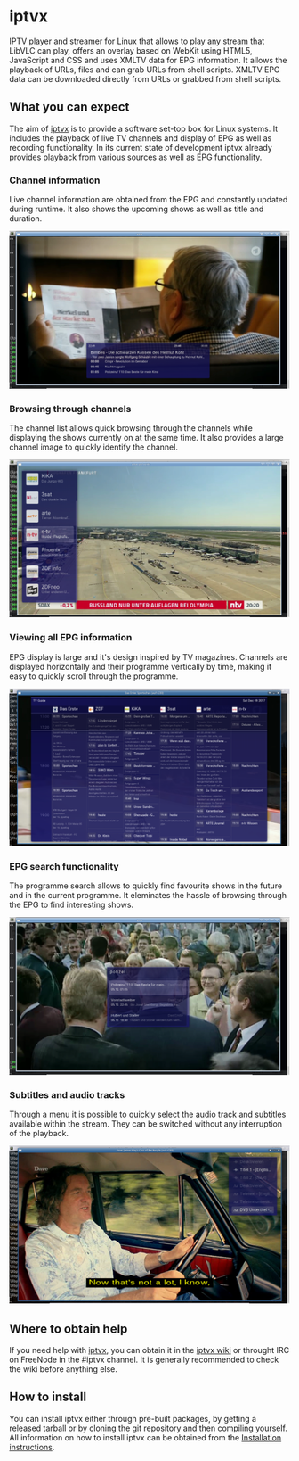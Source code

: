 # iptvx

IPTV player and streamer for Linux that allows to play any stream that LibVLC can play, offers an overlay based on WebKit using HTML5, JavaScript and CSS and uses XMLTV data for EPG information. It allows the playback of URLs, files and can grab URLs from shell scripts. XMLTV EPG data can be downloaded directly from URLs or grabbed from shell scripts.

## What you can expect

The aim of [iptvx](http://iptvx.org/) is to provide a software set-top box for Linux systems. It includes the playback of live TV channels and display of EPG as well as recording functionality. In its current state of development iptvx already provides playback from various sources as well as EPG functionality.

### Channel information

Live channel information are obtained from the EPG and constantly updated during runtime. It also shows the upcoming shows as well as title and duration.

![Programme information from the EPG](/img/programme-info.png)

### Browsing through channels

The channel list allows quick browsing through the channels while displaying the shows currently on at the same time. It also provides a large channel image to quickly identify the channel.

![The channel list for channel selection](/img/channel-list.png)

### Viewing all EPG information

EPG display is large and it's design inspired by TV magazines. Channels are displayed horizontally and their programme vertically by time, making it easy to quickly scroll through the programme.

![The main view of the EPG in magazine style](/img/epg-view.png)

### EPG search functionality

The programme search allows to quickly find favourite shows in the future and in the current programme. It eleminates the hassle of browsing through the EPG to find interesting shows.

![Search functionality for the EPG](/img/programme-search.png)

### Subtitles and audio tracks

Through a menu it is possible to quickly select the audio track and subtitles available within the stream. They can be switched without any interruption of the playback.

![Subtitle and audio track configuration](/img/stream-config.png)

## Where to obtain help

If you need help with [iptvx](http://iptvx.org/), you can obtain it in the [iptvx wiki](https://github.com/jankammerath/iptvx/wiki) or throught IRC on FreeNode in the #iptvx channel. It is generally recommended to check the wiki before anything else.

## How to install

You can install iptvx either through pre-built packages, by getting a released tarball or by cloning the git repository and then compiling yourself. All information on how to install iptvx can be obtained from the [Installation instructions](https://github.com/jankammerath/iptvx/wiki/Installation).
